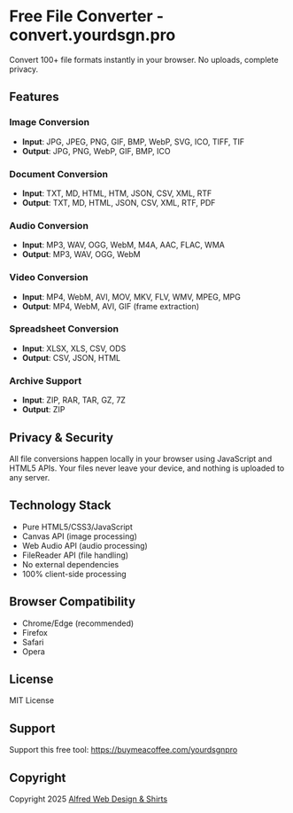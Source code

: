 # Free File Converter - convert.yourdsgn.pro

Convert 100+ file formats instantly in your browser. No uploads, complete privacy.

## Features

### Image Conversion
- **Input**: JPG, JPEG, PNG, GIF, BMP, WebP, SVG, ICO, TIFF, TIF
- **Output**: JPG, PNG, WebP, GIF, BMP, ICO

### Document Conversion
- **Input**: TXT, MD, HTML, HTM, JSON, CSV, XML, RTF
- **Output**: TXT, MD, HTML, JSON, CSV, XML, RTF, PDF

### Audio Conversion
- **Input**: MP3, WAV, OGG, WebM, M4A, AAC, FLAC, WMA
- **Output**: MP3, WAV, OGG, WebM

### Video Conversion
- **Input**: MP4, WebM, AVI, MOV, MKV, FLV, WMV, MPEG, MPG
- **Output**: MP4, WebM, AVI, GIF (frame extraction)

### Spreadsheet Conversion
- **Input**: XLSX, XLS, CSV, ODS
- **Output**: CSV, JSON, HTML

### Archive Support
- **Input**: ZIP, RAR, TAR, GZ, 7Z
- **Output**: ZIP

## Privacy & Security

All file conversions happen locally in your browser using JavaScript and HTML5 APIs. Your files never leave your device, and nothing is uploaded to any server.

## Technology Stack

- Pure HTML5/CSS3/JavaScript
- Canvas API (image processing)
- Web Audio API (audio processing)
- FileReader API (file handling)
- No external dependencies
- 100% client-side processing

## Browser Compatibility

- Chrome/Edge (recommended)
- Firefox
- Safari
- Opera

## License

MIT License

## Support

Support this free tool: https://buymeacoffee.com/yourdsgnpro

## Copyright

Copyright 2025 [Alfred Web Design & Shirts](https://www.alfredwebdesign.com)
